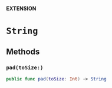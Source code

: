**EXTENSION**

# `String`

## Methods
### `pad(toSize:)`

```swift
public func pad(toSize: Int) -> String
```

